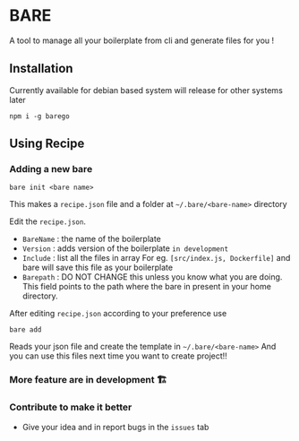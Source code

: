 # BARE

A tool to manage all your boilerplate from cli and generate files for you !
## Installation
Currently available for debian based system will release for other systems later
```
npm i -g barego
```
## Using Recipe
### Adding a new bare
```
bare init <bare name> 
```
This makes a `recipe.json` file and a folder at `~/.bare/<bare-name>` directory

Edit the `recipe.json`. 

- `BareName`  : the name of the boilerplate
- `Version` : adds version of the boilerplate `in development`
- `Include` : list all the files in array For eg. `[src/index.js, Dockerfile]` and bare will save this file as your boilerplate
- `Barepath` : DO NOT CHANGE this unless you know what you are doing. This field points to the path where the bare in present in your home directory.

After editing `recipe.json` according to your preference use 
```
bare add
```
Reads your json file and create the template in `~/.bare/<bare-name>`
And you can use this files next time you want to create project!!

### More feature are in development 🏗️ 
### Contribute to make it better
- Give your idea and in report bugs in the `issues` tab
